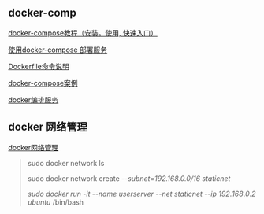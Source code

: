 ## docker-comp

[docker-compose教程（安装，使用, 快速入门）](https://blog.csdn.net/pushiqiang/article/details/78682323)

[使用docker-compose 部署服务](https://www.cnblogs.com/williamjie/p/9103327.html)

[Dockerfile命令说明](https://github.com/zhangpeihao/LearningDocker/blob/master/manuscript/04-WriteDockerfile.md)

[docker-compose案例](https://www.jianshu.com/p/318c45162641)

[docker编排服务](https://blog.lqdev.cn/2018/08/12/docker/docker-seven/)

## docker 网络管理

[docker网络管理](https://www.cnblogs.com/adolfmc/p/10964651.html)

> sudo docker network ls
>
> sudo docker network create *--subnet=192.168.0.0/16 staticnet*
>
> *sudo* *docker* *run* -*it* --*name* *userserver* --*net* *staticnet* --*ip* *192*.*168*.*0*.*2* *ubuntu* /bin/bash



